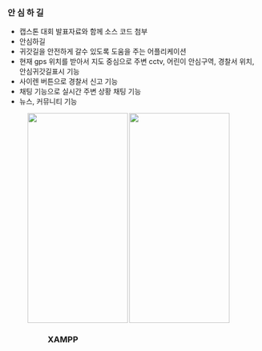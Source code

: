### 안 심 하 길

- 캡스톤 대회 발표자료와 함께 소스 코드 첨부
- 안심하길
- 귀갓길을 안전하게 갈수 있도록 도움을 주는 어플리케이션
- 현재 gps 위치를 받아서 지도 중심으로 주변 cctv, 어린이 안심구역, 경찰서 위치, 안심귀갓길표시 기능
- 사이렌 버튼으로 경찰서 신고 기능
- 채팅 기능으로 실시간 주변 상황 채팅 기능
- 뉴스, 커뮤니티 기능

<figure class ="half">
  <img src="https://user-images.githubusercontent.com/84770467/218316833-f45d83ac-5d9f-4482-a549-f95572e45abd.png" width="200"        height="420" align="left">
  <img src="https://user-images.githubusercontent.com/84770467/218942309-0258d63b-6fa8-42b6-8155-9be05aa99e55.png" width="200"        height="420" align="center" >
<figure>

###  XAMPP
